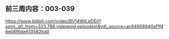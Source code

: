 ## 前三周内容：003-039

https://www.bilibili.com/video/BV14WtLeDEit?spm\_id\_from=333.788.videopod.episodes\&vd\_source=ac64958940af1f46e06f6de613582ba0
